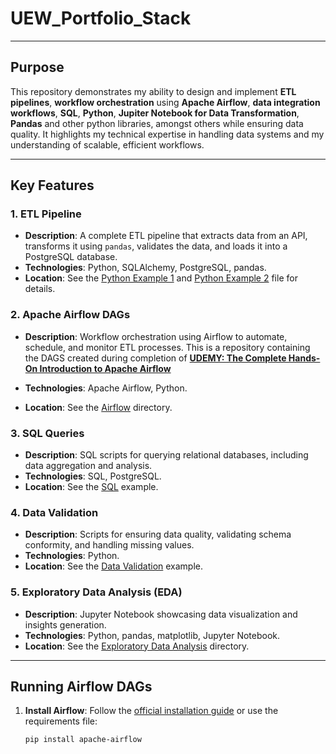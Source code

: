 # UEW_Portfolio_Stack

---

## Purpose

This repository demonstrates my ability to design and implement **ETL pipelines**, **workflow orchestration** using **Apache Airflow**, **data integration workflows**, **SQL**, **Python**, **Jupiter Notebook for Data Transformation**, **Pandas** and other python libraries, amongst others while ensuring data quality. It highlights my technical expertise in handling data systems and my understanding of scalable, efficient workflows.

---

## Key Features

### 1. ETL Pipeline
- **Description**: A complete ETL pipeline that extracts data from an API, transforms it using `pandas`, validates the data, and loads it into a PostgreSQL database.
- **Technologies**: Python, SQLAlchemy, PostgreSQL, pandas.
- **Location**: See the [Python Example 1](Python/ETL_Example_1/etl_pipeline.py) and [Python Example 2](Python/ETL_Example_2/README.md) file for details.

### 2. Apache Airflow DAGs
- **Description**: Workflow orchestration using Airflow to automate, schedule, and monitor ETL processes. This is a repository containing the DAGS created during completion of [**UDEMY: The Complete Hands-On Introduction to Apache Airflow**](https://www.linkedin.com/in/gallegoschris89/overlay/1739203338912/single-media-viewer/?profileId=ACoAAA1k_l4B7iVqTvtg4PT0KM9wC5S80zAiFY0)
 
- **Technologies**: Apache Airflow, Python.
- **Location**: See the [Airflow](Airflow/Dags/) directory.

### 3. SQL Queries
- **Description**: SQL scripts for querying relational databases, including data aggregation and analysis.
- **Technologies**: SQL, PostgreSQL.
- **Location**: See the [SQL](/SQL/Example%201/Queries.sql) example.

### 4. Data Validation
- **Description**: Scripts for ensuring data quality, validating schema conformity, and handling missing values.
- **Technologies**: Python.
- **Location**: See the [Data Validation](Python/Data_Validation_Example_1/Validation.py) example.

### 5. Exploratory Data Analysis (EDA)
- **Description**: Jupyter Notebook showcasing data visualization and insights generation.
- **Technologies**: Python, pandas, matplotlib, Jupyter Notebook.
- **Location**: See the [Exploratory Data Analysis](Python/EDA_Example_1/EDA.py) directory.

---

## Running Airflow DAGs

1. **Install Airflow**:
   Follow the [official installation guide](https://airflow.apache.org/docs/apache-airflow/stable/installation/index.html) or use the requirements file:
   ```bash
   pip install apache-airflow
